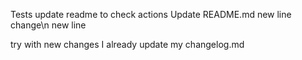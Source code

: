 Tests
update readme to check actions
Update README.md
new line change\n
new line




try with new changes
I already update my changelog.md
